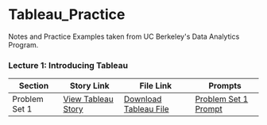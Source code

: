 # Tableau_Practice
Notes and Practice Examples taken from UC Berkeley's Data Analytics Program.


### Lecture 1: Introducing Tableau
| Section | Story Link | File Link | Prompts |
| ------------- | ------------- | ------------- | ------------- |
| Problem Set 1 | [View Tableau Story](https://public.tableau.com/profile/gian.millare#!/vizhome/UCBerkeleyDataAnalytics-Lecture1/UCBerkeleyDataAnalytics-Lecture1) | [Download Tableau File](https://github.com/gianmillare/Tableau_Practice/tree/master/lecture_1) | [Problem Set 1 Prompt](https://github.com/gianmillare/Tableau_Practice/blob/master/lecture_1/problems.txt) |
